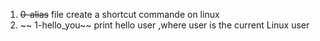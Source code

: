 1. ~~0-alias~~ file create a shortcut commande on linux
2. ~~ 1-hello_you~~ print hello user ,where user is the current Linux user
